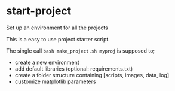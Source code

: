 # start-project
 Set up an environment for all the projects

 This is a easy to use project starter script. <br>

 The single call `bash make_project.sh myproj` is supposed to;
 -  create a new environment
 -  add default libraries (optional: requirements.txt)
 -  create a folder structure containing [scripts, images, data, log]
 -  customize matplotlib parameters
